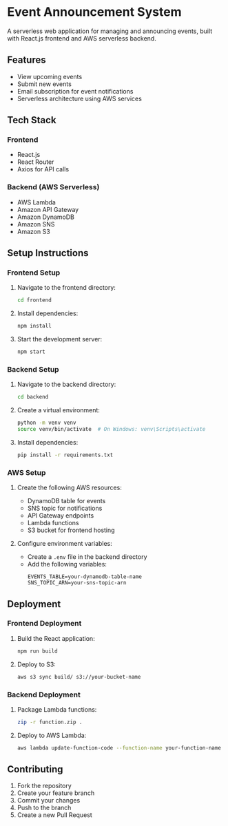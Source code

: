 # Event Announcement System

A serverless web application for managing and announcing events, built with React.js frontend and AWS serverless backend.

## Features

- View upcoming events
- Submit new events
- Email subscription for event notifications
- Serverless architecture using AWS services

## Tech Stack

### Frontend
- React.js
- React Router
- Axios for API calls

### Backend (AWS Serverless)
- AWS Lambda
- Amazon API Gateway
- Amazon DynamoDB
- Amazon SNS
- Amazon S3

## Setup Instructions

### Frontend Setup
1. Navigate to the frontend directory:
   ```bash
   cd frontend
   ```

2. Install dependencies:
   ```bash
   npm install
   ```

3. Start the development server:
   ```bash
   npm start
   ```

### Backend Setup
1. Navigate to the backend directory:
   ```bash
   cd backend
   ```

2. Create a virtual environment:
   ```bash
   python -m venv venv
   source venv/bin/activate  # On Windows: venv\Scripts\activate
   ```

3. Install dependencies:
   ```bash
   pip install -r requirements.txt
   ```

### AWS Setup
1. Create the following AWS resources:
   - DynamoDB table for events
   - SNS topic for notifications
   - API Gateway endpoints
   - Lambda functions
   - S3 bucket for frontend hosting

2. Configure environment variables:
   - Create a `.env` file in the backend directory
   - Add the following variables:
     ```
     EVENTS_TABLE=your-dynamodb-table-name
     SNS_TOPIC_ARN=your-sns-topic-arn
     ```

## Deployment

### Frontend Deployment
1. Build the React application:
   ```bash
   npm run build
   ```

2. Deploy to S3:
   ```bash
   aws s3 sync build/ s3://your-bucket-name
   ```

### Backend Deployment
1. Package Lambda functions:
   ```bash
   zip -r function.zip .
   ```

2. Deploy to AWS Lambda:
   ```bash
   aws lambda update-function-code --function-name your-function-name --zip-file fileb://function.zip
   ```

## Contributing
1. Fork the repository
2. Create your feature branch
3. Commit your changes
4. Push to the branch
5. Create a new Pull Request 